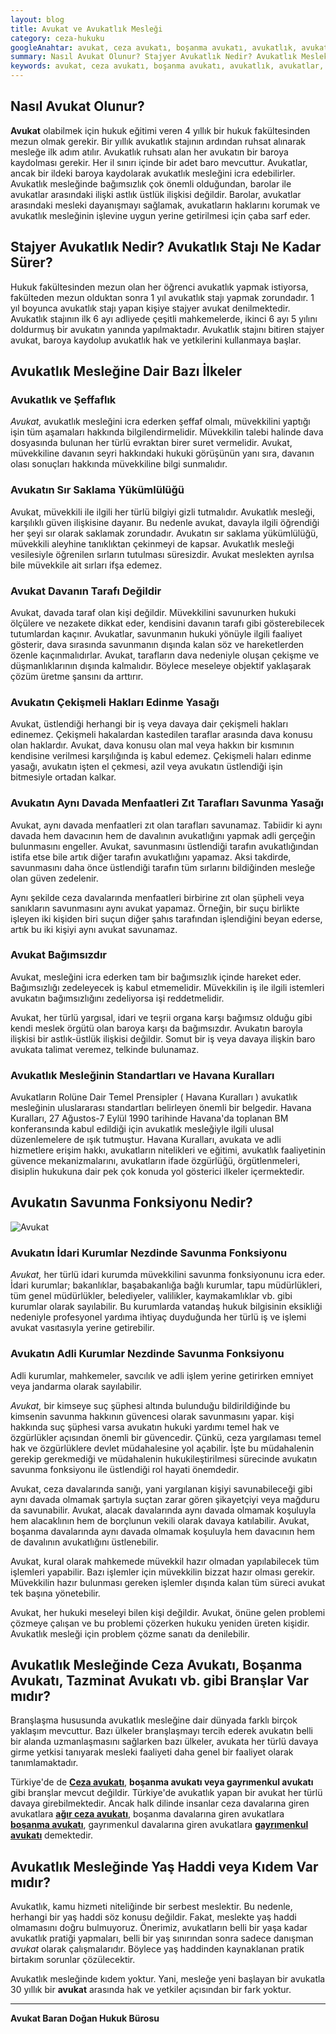 ```yaml
---
layout: blog
title: Avukat ve Avukatlık Mesleği
category: ceza-hukuku
googleAnahtar: avukat, ceza avukatı, boşanma avukatı, avukatlık, avukatlar, gayrımenkul avukatı, ağır ceza avukatı, bakırköy avukat, istanbul avukat, ataköy avukat, hukuk bürosu
summary: Nasıl Avukat Olunur? Stajyer Avukatlık Nedir? Avukatlık Meslek İlkeleri, Avukatın Savunma Fonksiyonu, Avukat ve Bağımsızlık, Ceza Avukatı, Boşanma Avukatı, Gayrimenkul Avukatı gibi branşlar olup olmadığı anlatılmıştır.
keywords: avukat, ceza avukatı, boşanma avukatı, avukatlık, avukatlar, gayrımenkul avukatı, ağır ceza avukatı, bakırköy avukat, istanbul avukat, ataköy avukati, hukuk bürosu
---
```

## Nasıl Avukat Olunur?

**Avukat** olabilmek için hukuk eğitimi veren 4 yıllık bir hukuk fakültesinden mezun olmak gerekir. Bir yıllık avukatlık stajının ardından ruhsat alınarak mesleğe ilk adım atılır. Avukatlık ruhsatı alan her avukatın bir baroya kaydolması gerekir. Her il sınırı içinde bir adet baro mevcuttur. Avukatlar, ancak bir ildeki baroya kaydolarak avukatlık mesleğini icra edebilirler. Avukatlık mesleğinde bağımsızlık çok önemli olduğundan, barolar ile avukatlar arasındaki ilişki astlık üstlük ilişkisi değildir. Barolar, avukatlar arasındaki mesleki dayanışmayı sağlamak, avukatların haklarını korumak ve avukatlık mesleğinin işlevine uygun yerine getirilmesi için çaba sarf eder.

## Stajyer Avukatlık Nedir? Avukatlık Stajı Ne Kadar Sürer?

Hukuk fakültesinden mezun olan her öğrenci avukatlık yapmak istiyorsa, fakülteden mezun olduktan sonra 1 yıl avukatlık stajı yapmak zorundadır. 1 yıl boyunca avukatlık stajı yapan kişiye stajyer avukat denilmektedir. Avukatlık stajının ilk 6 ayı adliyede çeşitli mahkemelerde, ikinci 6 ayı 5 yılını doldurmuş bir avukatın yanında yapılmaktadır. Avukatlık stajını bitiren stajyer avukat, baroya kaydolup avukatlık hak ve yetkilerini kullanmaya başlar.

## Avukatlık Mesleğine Dair Bazı İlkeler

### Avukatlık ve Şeffaflık

*Avukat,* avukatlık mesleğini icra ederken şeffaf olmalı, müvekkilini yaptığı işin tüm aşamaları hakkında bilgilendirmelidir. Müvekkilin talebi halinde dava dosyasında bulunan her türlü evraktan birer suret vermelidir. Avukat, müvekkiline davanın seyri hakkındaki hukuki görüşünün yanı sıra, davanın olası sonuçları hakkında müvekkiline bilgi sunmalıdır.

### Avukatın Sır Saklama Yükümlülüğü

Avukat, müvekkili ile ilgili her türlü bilgiyi gizli tutmalıdır. Avukatlık mesleği, karşılıklı güven ilişkisine dayanır. Bu nedenle avukat, davayla ilgili öğrendiği her şeyi sır olarak saklamak zorundadır. Avukatın sır saklama yükümlülüğü, müvekkili aleyhine tanıklıktan çekinmeyi de kapsar. Avukatlık mesleği vesilesiyle öğrenilen sırların tutulması süresizdir. Avukat meslekten ayrılsa bile müvekkile ait sırları ifşa edemez.


### Avukat Davanın Tarafı Değildir

Avukat, davada taraf olan kişi değildir. Müvekkilini savunurken hukuki ölçülere ve nezakete dikkat eder, kendisini davanın tarafı gibi gösterebilecek tutumlardan kaçınır. Avukatlar, savunmanın hukuki yönüyle ilgili faaliyet gösterir, dava sırasında savunmanın dışında kalan söz ve hareketlerden özenle kaçınmalıdırlar. Avukat, tarafların dava nedeniyle oluşan çekişme ve düşmanlıklarının dışında kalmalıdır. Böylece meseleye objektif yaklaşarak çözüm üretme şansını da arttırır.

### Avukatın Çekişmeli Hakları Edinme Yasağı

Avukat, üstlendiği herhangi bir iş veya davaya dair çekişmeli hakları edinemez. Çekişmeli hakalardan kastedilen taraflar arasında dava konusu olan haklardır. Avukat, dava konusu olan mal veya hakkın bir kısmının kendisine verilmesi karşılığında iş kabul edemez. Çekişmeli haları edinme yasağı, avukatın işten el çekmesi, azil veya avukatın üstlendiği işin bitmesiyle ortadan kalkar.

### Avukatın Aynı Davada Menfaatleri Zıt Tarafları Savunma Yasağı

Avukat, aynı davada menfaatleri zıt olan tarafları savunamaz. Tabiidir ki aynı davada hem davacının hem de davalının avukatlığını yapmak adli gerçeğin bulunmasını engeller. Avukat, savunmasını üstlendiği tarafın avukatlığından istifa etse bile artık diğer tarafın avukatlığını yapamaz. Aksi takdirde, savunmasını daha önce üstlendiği tarafın tüm sırlarını bildiğinden mesleğe olan güven zedelenir.

Aynı şekilde ceza davalarında menfaatleri birbirine zıt olan şüpheli veya sanıkların savunmasını aynı avukat yapamaz. Örneğin, bir suçu birlikte işleyen iki kişiden biri suçun diğer şahıs tarafından işlendiğini beyan ederse, artık bu iki kişiyi aynı avukat savunamaz.

### Avukat Bağımsızdır

Avukat, mesleğini icra ederken tam bir bağımsızlık içinde hareket eder. Bağımsızlığı zedeleyecek iş kabul etmemelidir. Müvekkilin iş ile ilgili istemleri avukatın bağımsızlığını zedeliyorsa işi reddetmelidir.

Avukat, her türlü yargısal, idari ve teşrii organa karşı bağımsız olduğu gibi kendi meslek örgütü olan baroya karşı da bağımsızdır. Avukatın baroyla ilişkisi bir astlık-üstlük ilişkisi değildir. Somut bir iş veya davaya ilişkin baro avukata talimat veremez, telkinde bulunamaz.

### Avukatlık Mesleğinin Standartları ve Havana Kuralları

Avukatların Rolüne Dair Temel Prensipler ( Havana Kuralları ) avukatlık mesleğinin uluslararası standartları belirleyen önemli bir belgedir. Havana Kuralları, 27 Ağustos-7 Eylül 1990 tarihinde Havana'da toplanan BM konferansında kabul edildiği için avukatlık mesleğiyle ilgili ulusal düzenlemelere de ışık tutmuştur. Havana Kuralları, avukata ve adli hizmetlere erişim hakkı, avukatların nitelikleri ve eğitimi, avukatlık faaliyetinin güvence mekanizmalarını, avukatların ifade özgürlüğü, örgütlenmeleri, disiplin hukukuna dair pek çok konuda yol gösterici ilkeler içermektedir.

## Avukatın Savunma Fonksiyonu Nedir?

![Avukat](https://camo.githubusercontent.com/c5b82190d9ea5fb035dd671ad88b1674b2591008/687474703a2f2f692e68697a6c69726573696d2e636f6d2f764c6b6d31342e6a7067 "Avukat")

###  Avukatın İdari Kurumlar Nezdinde Savunma Fonksiyonu

*Avukat,* her türlü idari kurumda müvekkilini savunma fonksiyonunu icra eder. İdari kurumlar; bakanlıklar, başabakanlığa bağlı kurumlar, tapu müdürlükleri, tüm genel müdürlükler, belediyeler, valilikler, kaymakamlıklar vb. gibi kurumlar olarak sayılabilir. Bu kurumlarda vatandaş hukuk bilgisinin eksikliği nedeniyle profesyonel yardıma ihtiyaç duyduğunda her türlü iş ve işlemi avukat vasıtasıyla yerine getirebilir.

### Avukatın Adli Kurumlar Nezdinde Savunma Fonksiyonu

Adli kurumlar, mahkemeler, savcılık ve adli işlem yerine getirirken emniyet veya jandarma olarak sayılabilir.

*Avukat,* bir kimseye suç şüphesi altında bulunduğu bildirildiğinde bu kimsenin savunma hakkının güvencesi olarak savunmasını yapar. kişi hakkında suç şüphesi varsa avukatın hukuki yardımı temel hak ve özgürlükler açısından önemli bir güvencedir. Çünkü, ceza yargılaması temel hak ve özgürlüklere devlet müdahalesine yol açabilir. İşte bu müdahalenin gerekip gerekmediği ve müdahalenin hukukileştirilmesi sürecinde avukatın savunma fonksiyonu ile üstlendiği rol hayati önemdedir.

Avukat, ceza davalarında sanığı, yani yargılanan kişiyi savunabileceği gibi aynı davada olmamak şartıyla suçtan zarar gören şikayetçiyi veya mağduru da savunabilir. Avukat, alacak davalarında aynı davada olmamak koşuluyla hem alacaklının hem de borçlunun vekili olarak davaya katılabilir. Avukat, boşanma davalarında aynı davada olmamak koşuluyla hem davacının hem de davalının avukatlığını üstlenebilir.

Avukat, kural olarak mahkemede müvekkil hazır olmadan yapılabilecek tüm işlemleri yapabilir. Bazı işlemler için müvekkilin bizzat hazır olması gerekir. Müvekkilin hazır bulunması gereken işlemler dışında kalan tüm süreci avukat tek başına yönetebilir.

Avukat, her hukuki meseleyi bilen kişi değildir. Avukat, önüne gelen problemi çözmeye çalışan ve bu problemi çözerken hukuku yeniden üreten kişidir. Avukatlık mesleği için problem çözme sanatı da denilebilir.

## Avukatlık Mesleğinde Ceza Avukatı, Boşanma Avukatı, Tazminat Avukatı vb. gibi Branşlar Var mıdır?

Branşlaşma hususunda avukatlık mesleğine dair dünyada farklı birçok yaklaşım mevcuttur. Bazı ülkeler branşlaşmayı tercih ederek avukatın belli bir alanda uzmanlaşmasını sağlarken bazı ülkeler, avukata her türlü davaya girme yetkisi tanıyarak mesleki faaliyeti daha genel bir faaliyet olarak tanımlamaktadır.

Türkiye'de de [**Ceza avukatı**](http://barandogan.av.tr/blog/ceza-hukuku/ceza-avukatinin-islevi.html), **boşanma avukatı veya gayrımenkul avukatı** gibi branşlar mevcut değildir. Türkiye'de avukatlık yapan bir avukat her türlü davaya girebilmektedir. Ancak halk dilinde insanlar ceza davalarına giren avukatlara [**ağır ceza avukatı**](https://barandogan.av.tr/blog/ceza-hukuku/istanbul-agir-ceza-avukati.html), boşanma davalarına giren avukatlara [**boşanma avukatı**](https://barandogan.av.tr/blog/medeni-hukuk/bosanma-avukati.html), gayrımenkul davalarına giren avukatlara [**gayrımenkul avukatı**](https://barandogan.av.tr/blog/gayrimenkul-hukuku/gayrimenkul-avukati-istanbul.html) demektedir.

## Avukatlık Mesleğinde Yaş Haddi  veya Kıdem Var mıdır?

Avukatlık, kamu hizmeti niteliğinde bir serbest meslektir. Bu nedenle, herhangi bir yaş haddi söz konusu değildir. Fakat, meslekte yaş haddi olmamasını doğru bulmuyoruz. Önerimiz, avukatların belli bir yaşa kadar avukatlık pratiği yapmaları, belli bir yaş sınırından sonra sadece danışman *avukat* olarak çalışmalarıdır. Böylece yaş haddinden kaynaklanan pratik birtakım sorunlar çözülecektir.

Avukatlık mesleğinde kıdem yoktur. Yani, mesleğe yeni başlayan bir avukatla 30 yıllık bir **avukat** arasında hak ve yetkiler açısından bir fark yoktur.



______________________________________________________________________________________________________________________________________

**Avukat Baran Doğan Hukuk Bürosu**
